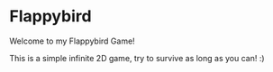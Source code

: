 # Flappybird

Welcome to my Flappybird Game!

This is a simple infinite 2D game, try to survive as long as you can! :)